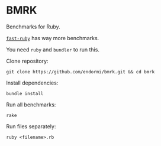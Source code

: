# BMRK

Benchmarks for Ruby.

[`fast-ruby`](https://github.com/fastruby/fast-ruby) has way more benchmarks.

You need `ruby` and `bundler` to run this.

Clone repository:

```
git clone https://github.com/endormi/bmrk.git && cd bmrk
```

Install dependencies:

```
bundle install
```

Run all benchmarks:

```
rake
```

Run files separately:

```
ruby <filename>.rb
```
